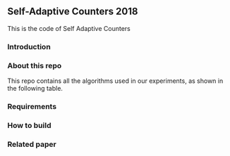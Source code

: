 ## Self-Adaptive Counters 2018
This is the code of Self Adaptive Counters
### Introduction

### About this repo
This repo contains all the algorithms used in our experiments, as shown in the following table.

### Requirements

### How to build

### Related paper
